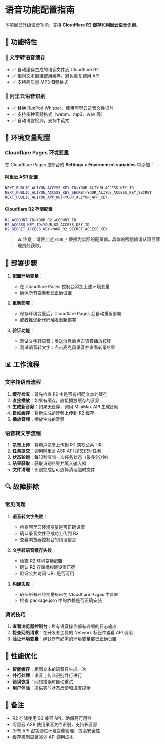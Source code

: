 # 语音功能配置指南

本项目已升级语音功能，支持 **Cloudflare R2 缓存**和**阿里云语音识别**。

## 🎯 功能特性

### 📁 文字转语音缓存
- ✅ 自动缓存生成的语音文件到 Cloudflare R2
- ✅ 相同文本直接使用缓存，避免重复调用 API
- ✅ 支持高质量 MP3 音频格式

### 🎤 阿里云语音识别
- ✅ 替换 RunPod Whisper，使用阿里云录音文件识别
- ✅ 支持多种音频格式（webm、mp3、wav 等）
- ✅ 自动语言检测，支持中英文

## 🔧 环境变量配置

### Cloudflare Pages 环境变量

在 Cloudflare Pages 控制台的 **Settings > Environment variables** 中添加：

#### 阿里云 ASR 配置
```bash
NEXT_PUBLIC_ALIYUN_ACCESS_KEY_ID=YOUR_ALIYUN_ACCESS_KEY_ID
NEXT_PUBLIC_ALIYUN_ACCESS_KEY_SECRET=YOUR_ALIYUN_ACCESS_KEY_SECRET
NEXT_PUBLIC_ALIYUN_APP_KEY=YOUR_ALIYUN_APP_KEY
```

#### Cloudflare R2 存储配置
```bash
R2_ACCOUNT_ID=YOUR_R2_ACCOUNT_ID
R2_ACCESS_KEY_ID=YOUR_R2_ACCESS_KEY_ID
R2_SECRET_ACCESS_KEY=YOUR_R2_SECRET_ACCESS_KEY
```

> **⚠️ 注意：请将上述 `YOUR_*` 替换为实际的配置值。具体的密钥值请从项目管理员处获取。**

## 🚀 部署步骤

1. **配置环境变量**：
   - 在 Cloudflare Pages 控制台添加上述环境变量
   - 确保所有变量都已正确设置

2. **重新部署**：
   - 保存环境变量后，Cloudflare Pages 会自动重新部署
   - 或者推送新代码触发重新部署

3. **验证功能**：
   - 测试文字转语音：发送消息后点击语音播放按钮
   - 测试语音转文字：点击麦克风录音并查看转录结果

## 📊 工作流程

### 文字转语音流程
1. **缓存检查**：首先检查 R2 中是否有相同文本的缓存
2. **直接播放**：如果有缓存，直接播放缓存的音频
3. **生成新音频**：如果无缓存，调用 MiniMax API 生成音频
4. **自动缓存**：将新生成的音频上传到 R2 缓存
5. **播放音频**：播放生成的音频

### 语音转文字流程
1. **录音上传**：将用户录音上传到 R2 获取公共 URL
2. **任务提交**：调用阿里云 ASR API 提交识别任务
3. **状态轮询**：每10秒查询一次任务状态（最多5分钟）
4. **结果获取**：获取识别结果并填入输入框
5. **文件清理**：识别完成后可选择清理临时文件

## 🔍 故障排除

### 常见问题

1. **语音转文字失败**：
   - 检查阿里云环境变量是否正确设置
   - 确认录音文件已成功上传到 R2
   - 查看浏览器控制台的错误信息

2. **文字转语音缓存失败**：
   - 检查 R2 环境变量配置
   - 确认 R2 存储桶权限设置正确
   - 验证公共访问 URL 是否可用

3. **构建失败**：
   - 确保所有环境变量都已在 Cloudflare Pages 中设置
   - 检查 package.json 中的依赖是否正确安装

### 调试技巧

1. **查看浏览器控制台**：所有语音操作都有详细的日志输出
2. **检查网络请求**：在开发者工具的 Network 标签中查看 API 调用
3. **验证环境变量**：确认所有必需的环境变量都已正确设置

## 🌟 性能优化

- **智能缓存**：相同文本的语音只生成一次
- **并行处理**：语音上传和识别并行进行
- **错误恢复**：网络错误时自动重试
- **用户体验**：提供实时状态反馈和进度提示

## 📝 备注

- R2 存储使用 S3 兼容 API，确保高可用性
- 阿里云 ASR 使用录音文件识别，支持长音频
- 所有 API 密钥通过环境变量管理，提高安全性
- 缓存机制显著减少 API 调用成本 